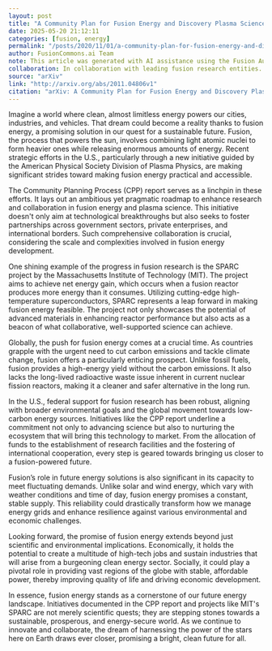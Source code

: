 ```yaml
---
layout: post
title: "A Community Plan for Fusion Energy and Discovery Plasma Sciences"
date: 2025-05-20 21:12:11
categories: [fusion, energy]
permalink: "/posts/2020/11/01/a-community-plan-for-fusion-energy-and-discovery-plasma-sciences/"
author: FusionCommons.ai Team
note: This article was generated with AI assistance using the Fusion Authority Engine, developed by Travis Frye.
collaboration: In collaboration with leading fusion research entities.
source: "arXiv"
link: "http://arxiv.org/abs/2011.04806v1"
citation: "arXiv: A Community Plan for Fusion Energy and Discovery Plasma Sciences"
---
```


Imagine a world where clean, almost limitless energy powers our cities, industries, and vehicles. That dream could become a reality thanks to fusion energy, a promising solution in our quest for a sustainable future. Fusion, the process that powers the sun, involves combining light atomic nuclei to form heavier ones while releasing enormous amounts of energy. Recent strategic efforts in the U.S., particularly through a new initiative guided by the American Physical Society Division of Plasma Physics, are making significant strides toward making fusion energy practical and accessible.

The Community Planning Process (CPP) report serves as a linchpin in these efforts. It lays out an ambitious yet pragmatic roadmap to enhance research and collaboration in fusion energy and plasma science. This initiative doesn't only aim at technological breakthroughs but also seeks to foster partnerships across government sectors, private enterprises, and international borders. Such comprehensive collaboration is crucial, considering the scale and complexities involved in fusion energy development.

One shining example of the progress in fusion research is the SPARC project by the Massachusetts Institute of Technology (MIT). The project aims to achieve net energy gain, which occurs when a fusion reactor produces more energy than it consumes. Utilizing cutting-edge high-temperature superconductors, SPARC represents a leap forward in making fusion energy feasible. The project not only showcases the potential of advanced materials in enhancing reactor performance but also acts as a beacon of what collaborative, well-supported science can achieve.

Globally, the push for fusion energy comes at a crucial time. As countries grapple with the urgent need to cut carbon emissions and tackle climate change, fusion offers a particularly enticing prospect. Unlike fossil fuels, fusion provides a high-energy yield without the carbon emissions. It also lacks the long-lived radioactive waste issue inherent in current nuclear fission reactors, making it a cleaner and safer alternative in the long run.

In the U.S., federal support for fusion research has been robust, aligning with broader environmental goals and the global movement towards low-carbon energy sources. Initiatives like the CPP report underline a commitment not only to advancing science but also to nurturing the ecosystem that will bring this technology to market. From the allocation of funds to the establishment of research facilities and the fostering of international cooperation, every step is geared towards bringing us closer to a fusion-powered future.

Fusion’s role in future energy solutions is also significant in its capacity to meet fluctuating demands. Unlike solar and wind energy, which vary with weather conditions and time of day, fusion energy promises a constant, stable supply. This reliability could drastically transform how we manage energy grids and enhance resilience against various environmental and economic challenges.

Looking forward, the promise of fusion energy extends beyond just scientific and environmental implications. Economically, it holds the potential to create a multitude of high-tech jobs and sustain industries that will arise from a burgeoning clean energy sector. Socially, it could play a pivotal role in providing vast regions of the globe with stable, affordable power, thereby improving quality of life and driving economic development.

In essence, fusion energy stands as a cornerstone of our future energy landscape. Initiatives documented in the CPP report and projects like MIT's SPARC are not merely scientific quests; they are stepping stones towards a sustainable, prosperous, and energy-secure world. As we continue to innovate and collaborate, the dream of harnessing the power of the stars here on Earth draws ever closer, promising a bright, clean future for all.
